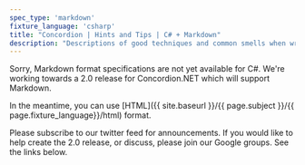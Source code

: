 ```yaml
---
spec_type: 'markdown'
fixture_language: 'csharp'
title: "Concordion | Hints and Tips | C# + Markdown"
description: "Descriptions of good techniques and common smells when writing specifications with examples. While aimed at Concordion, the techniques and smells are applicable to other tools such as SpecFlow, NBehave, Fitnesse."
---
```


Sorry, Markdown format specifications are not yet available for C#. We're working towards a 2.0 release for Concordion.NET which will support Markdown.

In the meantime, you can use [HTML]({{ site.baseurl }}/{{ page.subject }}/{{ page.fixture_language}}/html) format.

Please subscribe to our twitter feed for announcements. If you would like to help create the 2.0 release, or discuss, please join our Google groups. See the links below.

<!-- {% include {{page.include}} %} -->

